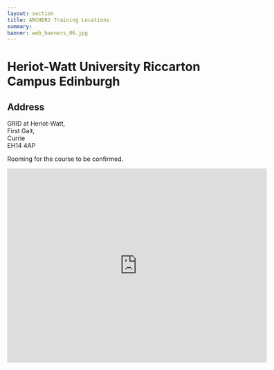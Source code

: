 ```yaml
---
layout: section
title: ARCHER2 Training Locations
summary: 
banner: web_banners_06.jpg
---
```


# Heriot-Watt University Riccarton Campus Edinburgh

 


## Address

GRID at Heriot-Watt,<br>
First Gait,<br>
Currie <br>
EH14 4AP



Rooming for the course to be confirmed.

<iframe src="https://www.google.com/maps/embed?pb=!1m18!1m12!1m3!1d8945.440851635045!2d-3.330155954313718!3d55.908454289523014!2m3!1f0!2f0!3f0!3m2!1i1024!2i768!4f13.1!3m3!1m2!1s0x4887c46b12f63521%3A0x559e09cdb8e5270a!2sCurrie%20EH14%204AS!5e0!3m2!1sen!2suk!4v1646148654418!5m2!1sen!2suk" width="600" height="450" style="border:0;" allowfullscreen="" loading="lazy"></iframe>
